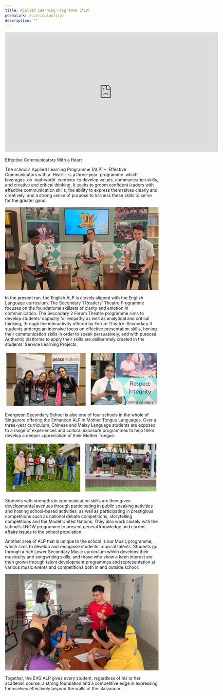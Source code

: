 ```yaml
---
title: Applied Learning Programme (ALP)
permalink: /curriculum/alp/
description: ""
---
```

<iframe allowfullscreen="" allow="accelerometer; autoplay; clipboard-write; encrypted-media; gyroscope; picture-in-picture; web-share" frameborder="0" title="Evergreen Sec   ALP&amp; LLP Feature" src="https://www.youtube.com/embed/3m4p8dbNnzk" height="393" width="699"></iframe>


Effective Communicators With a Heart

The school’s Applied Learning Programme (ALP) –&nbsp; Effective&nbsp; Communicators with a&nbsp; Heart – is a three-year&nbsp; programme&nbsp; which&nbsp; leverages&nbsp; on&nbsp; real-world&nbsp; contexts&nbsp; to develop values, communication skills, and creative and critical thinking. It seeks to groom confident leaders with effective communication skills, the ability to express themselves clearly and creatively, and a strong sense of purpose to harness these skills to serve for the greater good.

![](/images/Our%20Curriculum/Distinctive%20School%20Programmes/Applied%20Learning%20Programme/A1.jpg)

In the present run, the English ALP is closely aligned with the English Language curriculum. The Secondary 1 Readers’ Theatre Programme focuses on the foundational skillsets of clarity and emotion in communication. The Secondary 2 Forum Theatre programme aims to develop students’ capacity for empathy as well as analytical and critical thinking, through the interactivity offered by Forum Theatre. Secondary 3 students undergo an intensive focus on effective presentation skills, honing their communication skills in order to speak persuasively, and with purpose. Authentic platforms to apply their skills are deliberately created in the students’ Service Learning Projects.

![](/images/Our%20Curriculum/Distinctive%20School%20Programmes/Applied%20Learning%20Programme/A2.png)


Evergreen Secondary School is also one of four schools in the whole of Singapore offering the Enhanced ALP in Mother Tongue Languages. Over a three-year curriculum, Chinese and Malay Language students are exposed to a range of experiences and cultural exposure programmes to help them develop a deeper appreciation of their Mother Tongue.

![](/images/Our%20Curriculum/Distinctive%20School%20Programmes/Applied%20Learning%20Programme/A3.png)


Students with strengths in communication skills are then given developmental avenues through participating in public speaking activities and hosting school-based activities, as well as participating in prestigious competitions such as national debate competitions, storytelling competitions and the Model United Nations. They also work closely with the school’s kNOW programme to present general knowledge and current affairs issues to the school population.

Another area of ALP that is unique to the school is our Music programme, which aims to develop and recognise students’ musical talents. Students go through a rich Lower Secondary Music curriculum which develops their musicality and songwriting skills, and those who show a keen interest are then grown through talent development programmes and representation at various music events and competitions both in and outside school.

![](/images/Our%20Curriculum/Distinctive%20School%20Programmes/Applied%20Learning%20Programme/A4.jpg)

Together, the EVG ALP gives every student, regardless of his or her academic course, a strong foundation and a competitive edge in expressing themselves effectively beyond the walls of the classroom.